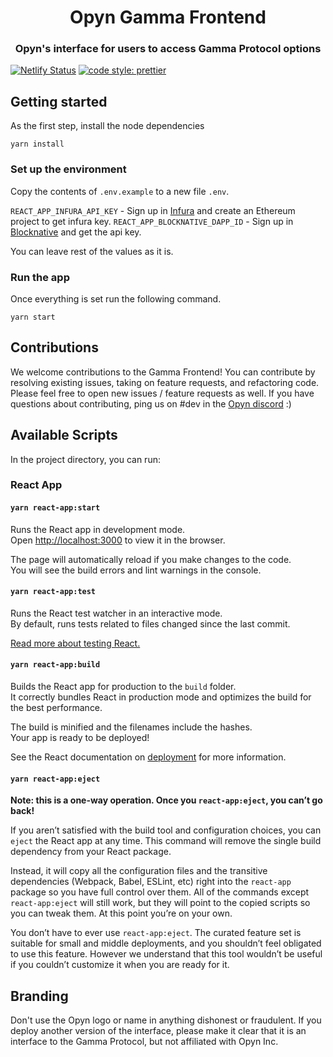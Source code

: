 <h1 align="center">
Opyn Gamma Frontend
</h1>

<h3 align="center">
Opyn's interface for users to access Gamma Protocol options
</h3>

[![Netlify Status](https://api.netlify.com/api/v1/badges/0cc4391a-9c6e-4acf-b7b0-1982eff5f881/deploy-status)](https://app.netlify.com/sites/boring-wilson-fd3074/deploys) [![code style: prettier](https://img.shields.io/badge/code_style-prettier-ff69b4.svg?style=flat-square)](https://github.com/prettier/prettier)

## Getting started

As the first step, install the node dependencies

```
yarn install
```

### Set up the environment

Copy the contents of `.env.example` to a new file `.env`. 

`REACT_APP_INFURA_API_KEY` - Sign up in [Infura](https://infura.io/dashboard/ethereum) and create an Ethereum project to get infura key.
`REACT_APP_BLOCKNATIVE_DAPP_ID` - Sign up in [Blocknative](https://www.blocknative.com/) and get the api key.

You can leave rest of the values as it is.

### Run the app

Once everything is set run the following command.

```
yarn start
```

## Contributions
We welcome contributions to the Gamma Frontend! You can contribute by resolving existing issues, taking on feature requests, and refactoring code. Please feel free to open new issues / feature requests as well. If you have questions about contributing, ping us on #dev in the [Opyn discord](http://tiny.cc/opyndiscord) :)

## Available Scripts

In the project directory, you can run:

### React App

#### `yarn react-app:start`

Runs the React app in development mode.<br>
Open [http://localhost:3000](http://localhost:3000) to view it in the browser.

The page will automatically reload if you make changes to the code.<br>
You will see the build errors and lint warnings in the console.

#### `yarn react-app:test`

Runs the React test watcher in an interactive mode.<br>
By default, runs tests related to files changed since the last commit.

[Read more about testing React.](https://facebook.github.io/create-react-app/docs/running-tests)

#### `yarn react-app:build`

Builds the React app for production to the `build` folder.<br />
It correctly bundles React in production mode and optimizes the build for the best performance.

The build is minified and the filenames include the hashes.<br />
Your app is ready to be deployed!

See the React documentation on [deployment](https://facebook.github.io/create-react-app/docs/deployment) for more information.

#### `yarn react-app:eject`

**Note: this is a one-way operation. Once you `react-app:eject`, you can’t go back!**

If you aren’t satisfied with the build tool and configuration choices, you can `eject` the React app at any time. This command will
remove the single build dependency from your React package.

Instead, it will copy all the configuration files and the transitive dependencies (Webpack, Babel, ESLint, etc) right
into the `react-app` package so you have full control over them. All of the commands except `react-app:eject` will still work,
but they will point to the copied scripts so you can tweak them. At this point you’re on your own.

You don’t have to ever use `react-app:eject`. The curated feature set is suitable for small and middle deployments, and you shouldn’t feel obligated to use this feature. However we understand that this tool wouldn’t be useful if you couldn’t customize it when you are ready for it.

## Branding 
Don't use the Opyn logo or name in anything dishonest or fraudulent. If you deploy another version of the interface, please make it clear that it is an interface to the Gamma Protocol, but not affiliated with Opyn Inc.
